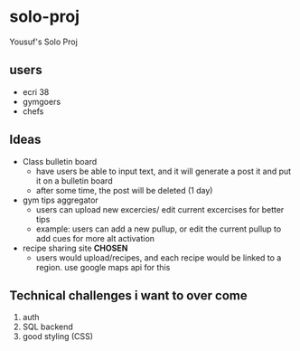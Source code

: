 # solo-proj
Yousuf's Solo Proj

## users
- ecri 38
- gymgoers 
- chefs

## Ideas
- Class bulletin board
  - have users be able to input text, and it will generate a post it and put it on a bulletin board 
  - after some time, the post will be deleted (1 day)
- gym tips aggregator
  - users can upload new excercies/ edit current excercises for better tips
   - example: users can add a new pullup, or edit the current pullup to add cues for more alt activation
- recipe sharing site **CHOSEN**
  - users would upload/recipes, and each recipe would be linked to a region. use google maps api for this

## Technical challenges i want to over come
1. auth
2. SQL backend 
3. good styling (CSS)

